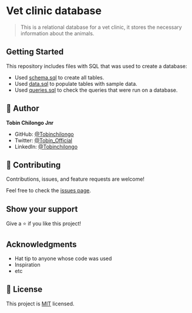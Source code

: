 # Vet clinic database

> This is a relational database for a vet clinic, it stores the necessary information about the animals.

## Getting Started

This repository includes files with SQL that was used to create a database:

- Used [schema.sql](./schema.sql) to create all tables.
- Used [data.sql](./data.sql) to populate tables with sample data.
- Used [queries.sql](./queries.sql) to check the queries that were run on a database.

## 👤 Author

 **Tobin Chilongo Jnr**

- GitHub: [@Tobinchilongo](https://github.com/Tobinchilongo)
- Twitter: [@Tobin_Official](https://twitter.com/Tobin_Official)
- LinkedIn: [@Tobinchilongo](https://www.linkedin.com/in/tobin-chilongo-a6736415a/)

## 🤝 Contributing

Contributions, issues, and feature requests are welcome!

Feel free to check the [issues page](https://github.com/Mwapsam/issues/).

## Show your support

Give a ⭐️ if you like this project!

## Acknowledgments

- Hat tip to anyone whose code was used
- Inspiration
- etc

## 📝 License

This project is [MIT](./MIT.md) licensed.